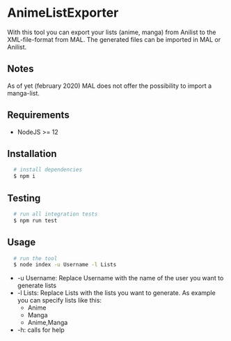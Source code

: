 # AnimeListExporter
With this tool you can export your lists (anime, manga) from Anilist to the XML-file-format from MAL. The generated files can be imported in MAL or Anilist.

## Notes
As of yet (february 2020) MAL does not offer the possibility to import a manga-list.

## Requirements
- NodeJS >= 12

## Installation
```bash
  # install dependencies
  $ npm i
```
## Testing
```bash
  # run all integration tests
  $ npm run test
```

## Usage
```bash
  # run the tool
  $ node index -u Username -l Lists
```
- -u Username: Replace Username with the name of the user you want to generate lists
- -l Lists: Replace Lists with the lists you want to generate. As example you can specify lists like this:
  - Anime
  - Manga
  - Anime,Manga
- -h: calls for help